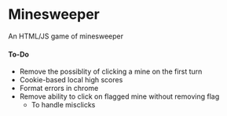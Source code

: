 # Minesweeper
An HTML/JS game of minesweeper




#### To-Do
- Remove the possiblity of clicking a mine on the first turn  
- Cookie-based local high scores  
- Format errors in chrome  
- Remove ability to click on flagged mine without removing flag  
  - To handle misclicks
